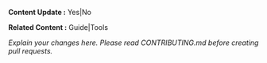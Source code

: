 
**Content Update :** Yes|No

**Related Content :** Guide|Tools

*Explain your changes here. Please read CONTRIBUTING.md before creating pull requests.*
